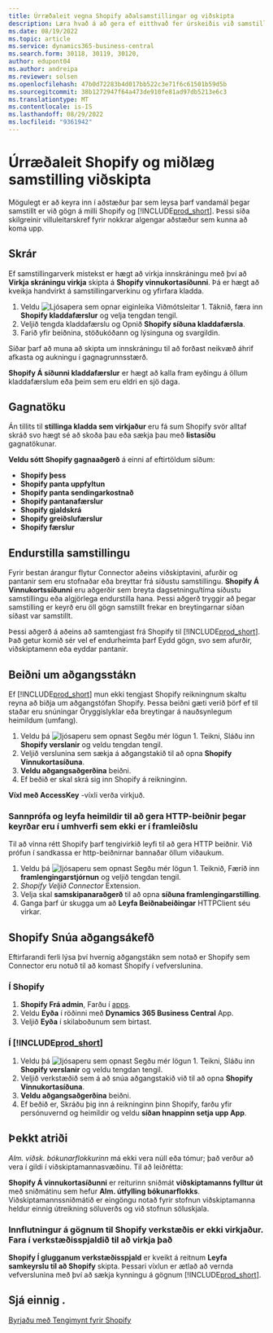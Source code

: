 ```yaml
---
title: Úrræðaleit vegna Shopify aðalsamstillingar og viðskipta
description: Læra hvað á að gera ef eitthvað fer úrskeiðis við samstillingu gagna á milli Shopify og viðskipta-seðlabankar
ms.date: 08/19/2022
ms.topic: article
ms.service: dynamics365-business-central
ms.search.form: 30118, 30119, 30120,
author: edupont04
ms.author: andreipa
ms.reviewer: solsen
ms.openlocfilehash: 47b0d72283b4d017bb522c3e71f6c61501b59d5b
ms.sourcegitcommit: 38b1272947f64a473de910fe81ad97db5213e6c3
ms.translationtype: MT
ms.contentlocale: is-IS
ms.lasthandoff: 08/29/2022
ms.locfileid: "9361942"
---
```

# <a name="troubleshooting-shopify-and-business-central-synchronization"></a>Úrræðaleit Shopify og miðlæg samstilling viðskipta

Mögulegt er að keyra inn í aðstæður þar sem leysa þarf vandamál þegar samstillt er við gögn á milli Shopify og [!INCLUDE[prod_short](../includes/prod_short.md)]. Þessi síða skilgreinir villuleitarskref fyrir nokkrar algengar aðstæður sem kunna að koma upp.

## <a name="logs"></a>Skrár

Ef samstillingarverk mistekst er hægt að virkja innskráningu með því að **Virkja skráningu virkja** skipta á **Shopify vinnukortasíðunni**. Þá er hægt að kveikja handvirkt á samstillingarverkinu og yfirfara kladda.

1. Veldu ![Ljósapera sem opnar eiginleika Viðmótsleitar 1.](../media/ui-search/search_small.png "Segðu mér hvað þú vilt gera") Táknið, færa inn **Shopify kladdafærslur** og velja tengdan tengil.
2. Veljið tengda kladdafærslu og Opnið **Shopify síðuna kladdafærsla**.
3. Farið yfir beiðnina, stöðukóðann og lýsinguna og svargildin.

Síðar þarf að muna að skipta um innskráningu til að forðast neikvæð áhrif afkasta og aukningu í gagnagrunnsstærð.

**Shopify Á síðunni kladdafærslur** er hægt að kalla fram eyðingu á öllum kladdafærslum eða þeim sem eru eldri en sjö daga.

## <a name="data-capture"></a>Gagnatöku

Án tillits til **stillinga kladda sem virkjaður** eru fá sum Shopify svör alltaf skráð svo hægt sé að skoða þau eða sækja þau með **listasíðu** gagnatökunar.

**Veldu sótt Shopify gagnaaðgerð** á einni af eftirtöldum síðum:

- **Shopify þess**
- **Shopify panta uppfyltun**
- **Shopify panta sendingarkostnað**
- **Shopify pantanafærslur**
- **Shopify gjaldskrá**
- **Shopify greiðslufærslur**
- **Shopify færslur**

## <a name="reset-sync"></a>Endurstilla samstillingu

Fyrir bestan árangur flytur Connector aðeins viðskiptavini, afurðir og pantanir sem eru stofnaðar eða breyttar frá síðustu samstillingu. **Shopify Á Vinnukortssíðunni** eru aðgerðir sem breyta dagsetningu/tíma síðustu samstillingu eða algjörlega endurstilla hana. Þessi aðgerð tryggir að þegar samstilling er keyrð eru öll gögn samstillt frekar en breytingarnar síðan síðast var samstillt.

Þessi aðgerð á aðeins að samtengjast frá Shopify til [!INCLUDE[prod_short](../includes/prod_short.md)]. Það getur komið sér vel ef endurheimta þarf Eydd gögn, svo sem afurðir, viðskiptamenn eða eyddar pantanir.

## <a name="request-the-access-token"></a>Beiðni um aðgangsstákn

Ef [!INCLUDE[prod_short](../includes/prod_short.md)] mun ekki tengjast Shopify reikningnum skaltu reyna að biðja um aðgangstófan Shopify. Þessa beiðni gæti verið þörf ef til staðar eru snúningar Öryggislyklar eða breytingar á nauðsynlegum heimildum (umfang).

1. Veldu þá ![ljósaperu sem opnast Segðu mér lögun 1.](../media/ui-search/search_small.png "Segðu mér hvað þú vilt gera") Teikni, Sláðu inn **Shopify verslanir** og veldu tengdan tengil.
2. Veljið verslunina sem sækja á aðgangstakið til að opna **Shopify Vinnukortasíðuna**.
3. **Veldu aðgangsaðgerðina** beiðni.
4. Ef beðið er skal skrá sig inn Shopify á reikninginn.

**Víxl með AccessKey** -víxli verða virkjuð.

### <a name="verify-and-enable-permissions-to-make-http-requests-when-running-in-a-non-production-environment"></a>Sannprófa og leyfa heimildir til að gera HTTP-beiðnir þegar keyrðar eru í umhverfi sem ekki er í framleiðslu

Til að vinna rétt Shopify þarf tengivirkið leyfi til að gera HTTP beiðnir. Við prófun í sandkassa er http-beiðnirnar bannaðar öllum viðaukum.

1. Veldu þá ![ljósaperu sem opnast Segðu mér lögun 1.](../media/ui-search/search_small.png "Segðu mér hvað þú vilt gera") Teiknið, Færið inn **framlengingarstjórnun** og veljið tengdan tengil.
2. *Shopify Veljið Connector* Extension.
3. Velja skal **samskipanaraðgerð** til að opna **síðuna framlengingarstilling**.
4. Ganga þarf úr skugga um að **Leyfa Beiðnabeiðingar** HTTPClient séu virkar.

## <a name="rotate-the-shopify-access-token"></a>Shopify Snúa aðgangsákefð

Eftirfarandi ferli lýsa því hvernig aðgangstákn sem notað er Shopify sem Connector eru notuð til að komast Shopify í vefverslunina.

### <a name="in-shopify"></a>Í Shopify

1. **Shopify Frá admin**, Farðu í [apps](https://www.shopify.com/admin/apps).
2. Veldu **Eyða** í röðinni með **Dynamics 365 Business Central** App.
3. Veljið **Eyða** í skilaboðunum sem birtast.

### <a name="in-prod_short"></a>Í [!INCLUDE[prod_short](../includes/prod_short.md)]

1. Veldu þá ![ljósaperu sem opnast Segðu mér lögun 1.](../media/ui-search/search_small.png "Segðu mér hvað þú vilt gera") Teikni, Sláðu inn **Shopify verslanir** og veldu tengdan tengil.
2. Veljið verkstæðið sem á að snúa aðgangstakið við til að opna **Shopify Vinnukortasíðuna**.
3. **Veldu aðgangsaðgerðina** beiðni.
4. Ef beðið er, Skráðu þig inn á reikninginn þinn Shopify, farðu yfir persónuvernd og heimildir og veldu **síðan hnappinn setja upp App**.

## <a name="known-issues"></a>Þekkt atriði

*Alm. viðsk. bókunarflokkurinn* má ekki vera núll eða tómur; það verður að vera í gildi í viðskiptamannasvæðinu. Til að leiðrétta:

**Shopify Á vinnukortasíðunni** er reiturinn sniðmát **viðskiptamanns fylltur út** með sniðmátinu sem hefur **Alm. útfylling bókunarflokks**. Viðskiptamannssniðmátið er eingöngu notað fyrir stofnun viðskiptamanna heldur einnig útreikning söluverðs og við stofnun söluskjala.

### <a name="importing-data-to-your-shopify-shop-isnt-enabled-go-to-the-shop-card-to-enable-it"></a>Innflutningur á gögnum til Shopify verkstæðis er ekki virkjaður. Fara í verkstæðisspjaldið til að virkja það

**Shopify Í glugganum verkstæðisspjald** er kveikt á reitnum **Leyfa samkeyrslu til að Shopify** skipta.  Þessari víxlun er ætlað að vernda vefverslunina með því að sækja kynningu á gögnum [!INCLUDE[prod_short](../includes/prod_short.md)].

## <a name="see-also"></a>Sjá einnig .

[Byrjaðu með Tengimynt fyrir Shopify](get-started.md)